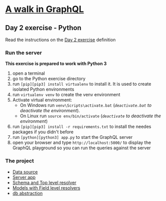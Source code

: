 # [A walk in GraphQL](/README.md)

## Day 2 exercise - Python

Read the instructions on the [Day 2 exercise](../day_02.md#exercise) definition

### Run the server
**This exercise is prepared to work with Python 3**

1. open a terminal
2. go to the Python exercise directory
3. run `[pip][pip3] install virtualenv` to install it. It is used to create isolated Python environments
4. run `virtualenv venv` to create the venv environment
5. Activate virtual environment:
   - On Windows run `venv\Scripts\activate.bat`  (*`deactivate.bat` to deactivate the environment*).
   - On Linux run `source env/bin/activate`      (*`deactivate` to deactivate the environment*) 
6. run `[pip][pip3] install -r requirements.txt` to install the needes packages if you didn't before
7. run `[python][python3] app.py` to start the GraphQL server
8. open your browser and type `http://localhost:5000/` to display the GraphQL playground so you can run the queries against the server

### The project

- [Data source](../datasource/data.json)
- [Server app](app.py)
- [Schema and Top level resolver](schema.py)
- [Models with Field level resolvers](models.py)
- [db abstraction](data.py)
